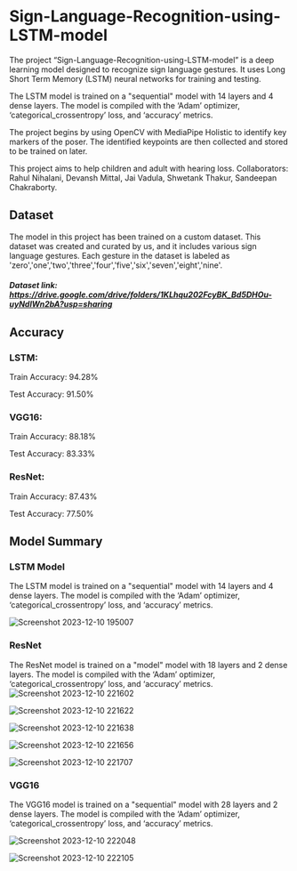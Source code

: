 # Sign-Language-Recognition-using-LSTM-model

The project “Sign-Language-Recognition-using-LSTM-model” is a deep learning model designed to recognize sign language gestures. It uses Long Short Term Memory (LSTM) neural networks for training and testing.

The LSTM model is trained on a "sequential" model with 14 layers and 4 dense layers. The model is compiled with the ‘Adam’ optimizer, ‘categorical_crossentropy’ loss, and ‘accuracy’ metrics.

The project begins by using OpenCV with MediaPipe Holistic to identify key markers of the poser. The identified keypoints are then collected and stored to be trained on later.

This project aims to help children and adult with hearing loss.
Collaborators: Rahul Nihalani, Devansh Mittal, Jai Vadula, Shwetank Thakur, Sandeepan Chakraborty.

## Dataset

The model in this project has been trained on a custom dataset. This dataset was created and curated by us, and it includes various sign language gestures. Each gesture in the dataset is labeled as 'zero','one','two','three','four','five','six','seven','eight','nine'.

##### Dataset link: https://drive.google.com/drive/folders/1KLhqu202FcyBK_Bd5DHOu-uyNdIWn2bA?usp=sharing

## Accuracy

### LSTM:

Train Accuracy: 94.28%

Test Accuracy: 91.50%

### VGG16:

Train Accuracy: 88.18%

Test Accuracy: 83.33%

### ResNet:

Train Accuracy: 87.43% 

Test Accuracy: 77.50%


## Model Summary

### LSTM Model
The LSTM model is trained on a "sequential" model with 14 layers and 4 dense layers. The model is compiled with the ‘Adam’ optimizer, ‘categorical_crossentropy’ loss, and ‘accuracy’ metrics.

![Screenshot 2023-12-10 195007](https://github.com/rahuln2002/Sign-Language-Recognition-using-LSTM-model/assets/99525324/9630fff4-609b-44eb-a42f-bfba33ecc460)

### ResNet
The ResNet model is trained on a "model" model with 18 layers and 2 dense layers. The model is compiled with the ‘Adam’ optimizer, ‘categorical_crossentropy’ loss, and ‘accuracy’ metrics.
![Screenshot 2023-12-10 221602](https://github.com/rahuln2002/Sign-Language-Recognition-using-LSTM-model/assets/99525324/8650fc2b-6e5a-4248-9530-4a92972a3a93)

![Screenshot 2023-12-10 221622](https://github.com/rahuln2002/Sign-Language-Recognition-using-LSTM-model/assets/99525324/e0ae9dca-13c0-4db3-9d4e-77c9bc391665)

![Screenshot 2023-12-10 221638](https://github.com/rahuln2002/Sign-Language-Recognition-using-LSTM-model/assets/99525324/efb1bc6a-b375-4136-8dea-1edc0631041f)

![Screenshot 2023-12-10 221656](https://github.com/rahuln2002/Sign-Language-Recognition-using-LSTM-model/assets/99525324/6e5c814b-3013-4648-80f3-6c5ba68755ac)

![Screenshot 2023-12-10 221707](https://github.com/rahuln2002/Sign-Language-Recognition-using-LSTM-model/assets/99525324/0e5f3a8a-78d1-486d-b65b-fa56f57c0d72)


### VGG16
The VGG16 model is trained on a "sequential" model with 28 layers and 2 dense layers. The model is compiled with the ‘Adam’ optimizer, ‘categorical_crossentropy’ loss, and ‘accuracy’ metrics.

![Screenshot 2023-12-10 222048](https://github.com/rahuln2002/Sign-Language-Recognition-using-LSTM-model/assets/99525324/f89dcf60-1168-419f-8421-63b6602903df)

![Screenshot 2023-12-10 222105](https://github.com/rahuln2002/Sign-Language-Recognition-using-LSTM-model/assets/99525324/36ff12ba-959c-4dcf-93fd-6c94c212243f)



